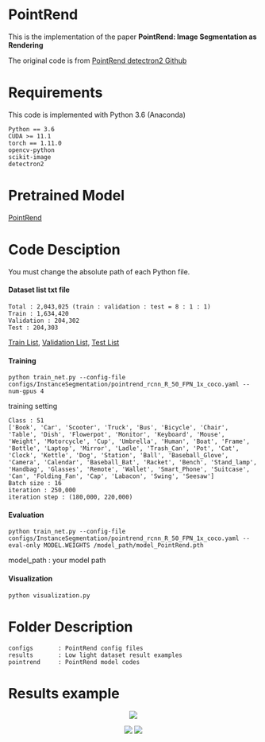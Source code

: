 # PointRend

This is the implementation of the paper **PointRend: Image Segmentation as Rendering**

The original code is from [PointRend detectron2 Github](https://github.com/facebookresearch/detectron2/tree/main/projects/PointRend)

# Requirements

This code is implemented with Python 3.6 (Anaconda)

```
Python == 3.6
CUDA >= 11.1
torch == 1.11.0
opencv-python
scikit-image
detectron2
```

# Pretrained Model
[PointRend](https://koreaoffice-my.sharepoint.com/:u:/g/personal/rmawngh_korea_ac_kr/EflwSSg0WgFHhyC8NTYh56wBjq16hctngYRJV5-4hdSnuw?e=rX64he)


# Code Desciption
You must change the absolute path of each Python file.

#### Dataset list txt file

```
Total : 2,043,025 (train : validation : test = 8 : 1 : 1)
Train : 1,634,420
Validation : 204,302
Test : 204,303
```

[Train List](https://koreaoffice-my.sharepoint.com/:t:/g/personal/rmawngh_korea_ac_kr/EcS7Avk-PT1Lp6hCkNdnMlEBkmKyDiqhdd5mfafZTL97kQ?e=BnRZA9), 
[Validation List](https://koreaoffice-my.sharepoint.com/:t:/g/personal/rmawngh_korea_ac_kr/EZWcJgxm5ERFjbDFaalu0uUBniZmsytCZqfz9ITLxq_MHw?e=MCS4PF), 
[Test List](https://koreaoffice-my.sharepoint.com/:t:/g/personal/rmawngh_korea_ac_kr/ESktQjLFadJLj9IusAJLFBwBkvKiVcx5RTZGatxcOOYjFg?e=09znk8)


#### Training
```
python train_net.py --config-file configs/InstanceSegmentation/pointrend_rcnn_R_50_FPN_1x_coco.yaml --num-gpus 4
```

training setting
```
Class : 51
['Book', 'Car', 'Scooter', 'Truck', 'Bus', 'Bicycle', 'Chair', 'Table', 'Dish', 'Flowerpot', 'Monitor', 'Keyboard', 'Mouse', 'Weight', 'Motorcycle', 'Cup', 'Umbrella', 'Human', 'Boat', 'Frame', 'Bottle', 'Laptop', 'Mirror', 'Ladle', 'Trash_Can', 'Pot', 'Cat', 'Clock', 'Kettle', 'Dog', 'Station', 'Ball', 'Baseball_Glove', 'Camera', 'Calendar', 'Baseball_Bat', 'Racket', 'Bench', 'Stand_lamp', 'Handbag', 'Glasses', 'Remote', 'Wallet', 'Smart_Phone', 'Suitcase', 'Can', 'Folding_Fan', 'Cap', 'Labacon', 'Swing', 'Seesaw']
Batch size : 16
iteration : 250,000
iteration step : (180,000, 220,000)
```


#### Evaluation
```
python train_net.py --config-file configs/InstanceSegmentation/pointrend_rcnn_R_50_FPN_1x_coco.yaml --eval-only MODEL.WEIGHTS /model_path/model_PointRend.pth
```
model_path : your model path

#### Visualization
```
python visualization.py
```

# Folder Description

```
configs       : PointRend config files
results       : Low light dataset result examples
pointrend     : PointRend model codes
```

# Results example

<p align="center">
<img src="https://user-images.githubusercontent.com/46700730/203223046-53f07eb7-37b4-4f0f-bb14-0a5129aa4f3e.gif">
</p>

<p align="center">
<img src="https://user-images.githubusercontent.com/46700730/209906053-73a146ec-3f0b-4948-9d55-a8cfbc2ad99a.png">
<img src="https://user-images.githubusercontent.com/46700730/209906050-79a71a99-155f-4a64-a0f2-d93b8c397a22.png">
</p>



